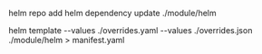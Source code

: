 helm repo add 
helm dependency update ./module/helm

helm template --values ./overrides.yaml --values ./overrides.json ./module/helm > manifest.yaml

